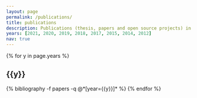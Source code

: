 ```yaml
---
layout: page
permalink: /publications/
title: publications
description: Publications (thesis, papers and open source projects) in reversed chronological order.
years: [2021, 2020, 2019, 2018, 2017, 2015, 2014, 2012]
nav: true
---
```


<div class="publications">

{% for y in page.years %}
  <h2 class="year">{{y}}</h2>
  {% bibliography -f papers -q @*[year={{y}}]* %}
{% endfor %}

</div>
